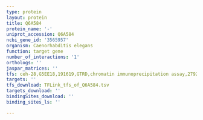 ```yaml
---
type: protein
layout: protein
title: Q6A584
protein_name: '-'
uniprot_accession: Q6A584
ncbi_gene_id: '3565957'
organism: Caenorhabditis elegans
function: target gene
number_of_interactions: '1'
orthologs: ''
jaspar_matrices: ''
tfs: ceh-28,G5EE18,191619,GTRD,chromatin immunoprecipitation assay,27924024%5Buid%5D,No
targets: ''
tfs_download: TFLink_tfs_of_Q6A584.tsv
targets_download: ''
bindingSites_download: ''
binding_sites_ls: ''

---
```

